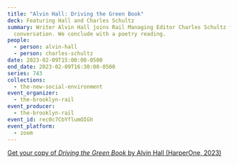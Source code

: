 ```yaml
---
title: "Alvin Hall: Driving the Green Book"
deck: Featuring Hall and Charles Schultz
summary: Writer Alvin Hall joins Rail Managing Editor Charles Schultz for a
  conversation. We conclude with a poetry reading.
people:
  - person: alvin-hall
  - person: charles-schultz
date: 2023-02-09T15:00:00-0500
end_date: 2023-02-09T16:30:00-0500
series: 743
collections:
  - the-new-social-environment
event_organizer:
  - the-brooklyn-rail
event_producer:
  - the-brooklyn-rail
event_id: rec0c7CbYflumOIGh
event_platform:
  - zoom
---
```

[G﻿et your copy of *Driving the Green Book* by Alvin Hall (HarperOne, 2023)](https://www.harpercollins.com/products/driving-the-green-book-alvin-hall?variant=40490999316514)